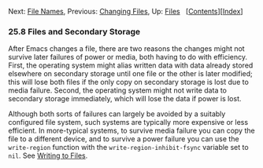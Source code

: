 <!-- This is the GNU Emacs Lisp Reference Manual
corresponding to Emacs version 27.2.

Copyright (C) 1990-1996, 1998-2021 Free Software Foundation,
Inc.

Permission is granted to copy, distribute and/or modify this document
under the terms of the GNU Free Documentation License, Version 1.3 or
any later version published by the Free Software Foundation; with the
Invariant Sections being "GNU General Public License," with the
Front-Cover Texts being "A GNU Manual," and with the Back-Cover
Texts as in (a) below.  A copy of the license is included in the
section entitled "GNU Free Documentation License."

(a) The FSF's Back-Cover Text is: "You have the freedom to copy and
modify this GNU manual.  Buying copies from the FSF supports it in
developing GNU and promoting software freedom." -->

<!-- Created by GNU Texinfo 6.7, http://www.gnu.org/software/texinfo/ -->

Next: [File Names](File-Names.html), Previous: [Changing Files](Changing-Files.html), Up: [Files](Files.html)   \[[Contents](index.html#SEC_Contents "Table of contents")]\[[Index](Index.html "Index")]

### 25.8 Files and Secondary Storage

After Emacs changes a file, there are two reasons the changes might not survive later failures of power or media, both having to do with efficiency. First, the operating system might alias written data with data already stored elsewhere on secondary storage until one file or the other is later modified; this will lose both files if the only copy on secondary storage is lost due to media failure. Second, the operating system might not write data to secondary storage immediately, which will lose the data if power is lost.

Although both sorts of failures can largely be avoided by a suitably configured file system, such systems are typically more expensive or less efficient. In more-typical systems, to survive media failure you can copy the file to a different device, and to survive a power failure you can use the `write-region` function with the `write-region-inhibit-fsync` variable set to `nil`. See [Writing to Files](Writing-to-Files.html).
